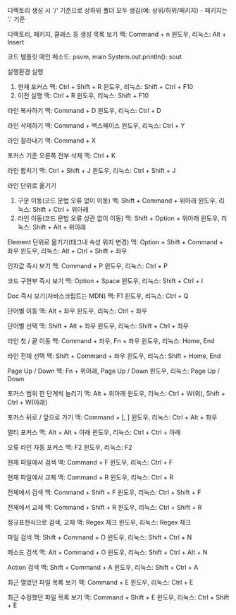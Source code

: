 디렉토리 생성 시 '/' 기준으로 상하위 폴더 모두 생김(예: 상위/하위/패키지)
    - 패키지는 '.' 기준


디렉토리, 패키지, 클래스 등 생성 목록 보기
맥: Command + n
윈도우, 리눅스: Alt + Insert 


코드 템플릿
메인 메소드: psvm, main
System.out.println(): sout


실행환경 실행
1. 현재 포커스
맥: Ctrl + Shift + R
윈도우, 리눅스: Shift + Ctrl + F10
2. 이전 실행
맥: Ctrl + R
윈도우, 리눅스: Shift + F10


라인 복사하기
맥: Command + D
윈도우, 리눅스: Ctrl + D


라인 삭제하기 
맥: Command + 백스페이스
윈도우, 리눅스: Ctrl + Y


라인 잘라내기
맥: Command + X


포커스 기준 오른쪽 전부 삭제
맥: Ctrl + K


라인 합치기
맥: Ctrl + Shift + J
윈도우, 리눅스: Ctrl + Shift + J


라인 단위로 옮기기
1. 구문 이동(코드 문법 오류 없이 이동)
맥: Shift + Command + 위아래
윈도우, 리눅스: Shift + Ctrl + 위아래
2. 라인 이동(코드 문법 오류 상관 없이 이동)
맥: Shift + Option + 위아래
윈도우, 리눅스: Shift + Alt + 위아래


Element 단위로 옮기기(태그내 속성 위치 변경)
맥: Option + Shift + Command + 좌우
윈도우, 리눅스: Alt + Ctrl + Shift + 좌우


인자값 즉시 보기
맥: Command + P
윈도우, 리눅스: Ctrl + P


코드 구현부 즉시 보기
맥: Option + Space
윈도우, 리눅스: Shift + Ctrl + I


Doc 즉시 보기(자바스크립트는 MDN)
맥: F1
윈도우, 리눅스: Ctrl + Q


단어별 이동
맥: Alt + 좌우
윈도우, 리눅스: Ctrl + 좌우


단어별 선택
맥: Shift + Alt + 좌우
윈도우, 리눅스: Shift + Ctrl + 좌우


라인 첫 / 끝 이동
맥: Command + 좌우, Fn + 좌우
윈도우, 리눅스: Home, End


라인 전체 선택
맥: Shift + Command + 좌우
윈도우, 리눅스: Shift + Home, End


Page Up / Down
맥: Fn + 위아래, Page Up / Down
윈도우, 리눅스: Page Up / Down


포커스 범위 한 단계씩 늘리기
맥: Alt + 위아래
윈도우, 리눅스: Ctrl + W(위), Shift + Ctrl + W(아래)


포커스 뒤로 / 앞으로 가기
맥: Command + [, ]
윈도우, 리눅스: Ctrl + Alt + 좌우


멀티 포커스
맥: Alt + Alt + 아래
윈도우, 리눅스: Ctrl + Ctrl + 아래


오류 라인 자동 포커스
맥: F2
윈도우, 리눅스: F2


현재 파일에서 검색
맥: Command + F
윈도우, 리눅스: Ctrl + F


현재 파일에서 교체
맥: Command + R
윈도우, 리눅스: Ctrl + R


전체에서 검색
맥: Command + Shift + F
윈도우, 리눅스: Ctrl + Shift + F


전체에서 교체
맥: Command + Shift + R
윈도우, 리눅스: Ctrl + Shift + R


정규표현식으로 검색, 교체
맥: Regex 체크
윈도우, 리눅스: Regex 체크


파일 검색
맥: Shift + Command + O
윈도우, 리눅스: Shift + Ctrl + N


메소드 검색
맥: Alt + Command + O
윈도우, 리눅스: Shift + Ctrl + Alt + N


Action 검색
맥: Shift + Command + A
윈도우, 리눅스: Shift + Ctrl + A


최근 열었던 파일 목록 보기
맥: Command + E
윈도우, 리눅스: Ctrl + E


최근 수정했던 파일 목록 보기
맥: Command + Shift + E
윈도우, 리눅스: Ctrl + Shift + E
